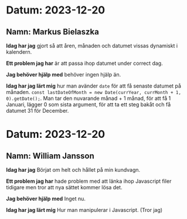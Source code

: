 # Datum: 2023-12-20

## Namn: Markus Bielaszka
**Idag har jag** gjort så att åren, månaden och datumet vissas dynamiskt i kalendern.

**Ett problem jag har** är att passa ihop datumet under correct dag.

**Jag behöver hjälp med** behöver ingen hjälp än.

**Idag har jag lärt mig** hur man avänder `date` för att få senaste datumet på månaden. 
`const lastDateOfMonth = new Date(currYear, currMonth + 1, 0).getDate();`. Man tar den nuvarande månad + 1 månad, för att få 1 Januari,
lägger 0 som sista argument, för att ta ett steg bakåt och få datumet 31 för December.

# Datum: 2023-12-20

## Namn: William Jansson
**Idag har jag** Börjat om helt och hållet på min kundvagn.

**Ett problem jag har** hade problem med att länka ihop Javascript filer tidigare men tror att nya sättet kommer lösa det.

**Jag behöver hjälp med** Inget nu.

**Idag har jag lärt mig** Hur man manipulerar i Javascript. (Tror jag)
